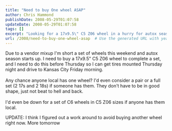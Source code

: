 ```yaml
---
title: "Need to buy One wheel ASAP"
author: Chris Hammond
publishDate: 2008-05-29T01:07:58
updateDate: 2008-05-29T01:07:58
tags: []
excerpt: "Looking for a 17x9.5\" C5 Z06 wheel in a hurry for autox season? Check out this post for a local option, with a possible solution in the works."
url: /2008/need-to-buy-one-wheel-asap  # Use the generated URL with year
---
```

<p>Due to a vendor mixup I'm short a set of wheels this weekend and autox season starts up. I need to buy a 17x9.5" C5 Z06 wheel to complete a set, and I need to do this before Thursday so I can get tires mounted Thursday night and drive to Kansas City Friday morning. <br /> <br /> Any chance anyone local has one wheel? I'd even consider a pair or a full set (2 17s and 2 18s) if someone has them. They don't have to be in good shape, just not beat to hell and back.<br /> <br /> I'd even be down for a set of C6 wheels in C5 Z06 sizes if anyone has them local.</p> <p>UPDATE: I think I figured out a work around to avoid buying another wheel right now. More tomorrow</p>


